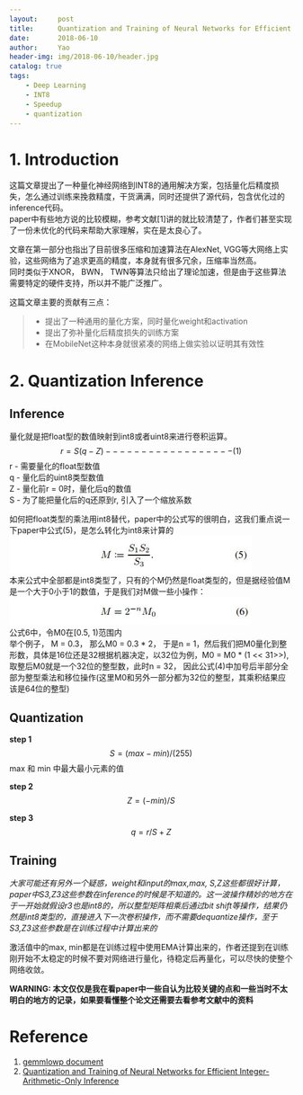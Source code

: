 ```yaml
---
layout:     post
title:      Quantization and Training of Neural Networks for Efficient Integer-Arithmetic-Only Inference 笔记
date:       2018-06-10
author:     Yao
header-img: img/2018-06-10/header.jpg
catalog: true
tags:
    - Deep Learning
    - INT8
    - Speedup
    - quantization
---
```


# 1. Introduction  
这篇文章提出了一种量化神经网络到INT8的通用解决方案，包括量化后精度损失，怎么通过训练来挽救精度，干货满满，同时还提供了源代码，包含优化过的inference代码。  
paper中有些地方说的比较模糊，参考文献[1]讲的就比较清楚了，作者们甚至实现了一份未优化的代码来帮助大家理解，实在是太良心了。  

文章在第一部分也指出了目前很多压缩和加速算法在AlexNet, VGG等大网络上实验，这些网络为了追求更高的精度，本身就有很多冗余，压缩率当然高。  
同时类似于XNOR， BWN， TWN等算法只给出了理论加速，但是由于这些算法需要特定的硬件支持，所以并不能广泛推广。  

这篇文章主要的贡献有三点：  
> - 提出了一种通用的量化方案，同时量化weight和activation  
> - 提出了弥补量化后精度损失的训练方案  
> - 在MobileNet这种本身就很紧凑的网络上做实验以证明其有效性  

# 2. Quantization Inference  

## Inference  
量化就是把float型的数值映射到int8或者uint8来进行卷积运算。
$$
r = S(q - Z) ------------------ (1)
$$
r - 需要量化的float型数值  
q - 量化后的uint8类型数值  
Z - 量化前r = 0时，量化后q的数值  
S - 为了能把量化后的q还原到r, 引入了一个缩放系数  

如何把float类型的乘法用int8替代，paper中的公式写的很明白，这我们重点说一下paper中公式(5)，是怎么转化为int8来计算的  
![formula5](/img/2018-06-10/formula5.jpg)  
本来公式中全部都是int8类型了，只有的个M仍然是float类型的，但是据经验值M是一个大于0小于1的数值，于是我们对M做一些小操作：  
![formula6](/img/2018-06-10/formula6.jpg)  
公式6中，令M0在[0.5, 1)范围内  
举个例子， M = 0.3， 那么M0 = 0.3 * 2， 于是n = 1，然后我们把M0量化到整形数，具体是16位还是32根据机器决定，以32位为例，M0 = M0 * (1 << 31>>),取整后M0就是一个32位的整型数，此时n = 32， 因此公式(4)中加号后半部分全部为整型乘法和移位操作(这里M0和另外一部分都为32位的整型，其乘积结果应该是64位的整型)  

## Quantization  

**step 1** 
$$
S = (max - min)/(255)
$$
max 和 min 中最大最小元素的值  

**step 2**  
$$
Z = (-min)/S
$$  

**step 3**  
$$
q = r/S + Z
$$

## Training

*大家可能还有另外一个疑惑，weight和input的max,max, S,Z这些都很好计算，paper中S3,Z3这些参数在inference的时候是不知道的。这一波操作精妙的地方在于一开始就假设r3也是int8的，所以整型矩阵相乘后通过bit shift等操作，结果仍然是int8类型的，直接进入下一次卷积操作，而不需要dequantize操作，至于S3,Z3这些参数是在训练过程中计算出来的*

激活值中的max, min都是在训练过程中使用EMA计算出来的，作者还提到在训练刚开始不太稳定的时候不要对网络进行量化，待稳定后再量化，可以尽快的使整个网络收敛。

**WARNING: 本文仅仅是我在看paper中一些自认为比较关键的点和一些当时不太明白的地方的记录，如果要看懂整个论文还需要去看参考文献中的资料**


# Reference  
1. [gemmlowp document](https://github.com/google/gemmlowp/tree/master/doc)  
2. [Quantization and Training of Neural Networks for Efficient
Integer-Arithmetic-Only Inference](https://arxiv.org/pdf/1712.05877.pdf)
